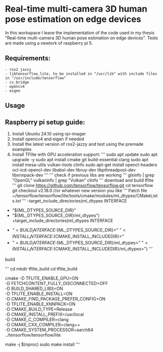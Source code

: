 # Real-time multi-camera 3D human pose estimation on edge devices

In this workspace I leave the implementation of the code used in my thesis "Real-time multi-camera 3D human pose estimation on edge devices". Tests are made using a newtork of raspberry pi 5.

## Requirements:

    - ros2 jazzy
    - libtensorflow_lite, to be installed in "/usr/lib" with include files in "/usr/include/tensorflow"
    - cv_bridge
    - opencv4
    - eigen

## Usage


## Raspberry pi setup guide:

1. Install Ubuntu 24.10 using rpi-imager
2. Install opencv4 and eigen if needed
3. Install the latest version of ros2-jazzy and test using the premade examples
4. Install TFlite with GPU acceleration support:
'''
sudo apt update
sudo apt upgrade -y
sudo apt install cmake git build-essential clang
sudo apt install mesa-utils vulkan-tools clinfo
sudo apt-get install opencl-headers ocl-icd-opencl-dev libabsl-dev libruy-dev libpthreadpool-dev libxnnpack-dev
'''
'''
check if previous libs are working
'''
glxinfo | grep "OpenGL"
vulkaninfo | grep "Vulkan"
clinfo
'''
download and build tflite
'''
git clone https://github.com/tensorflow/tensorflow.git
cd tensorflow
git checkout v2.18.0 //or whatever new version you like
'''
Patch file ~/tensorflow/tensorflow/lite/tools/cmake/modules/ml_dtypes/CMakeLists.txt
'''
-target_include_directories(ml_dtypes INTERFACE
- "${ML_DTYPES_SOURCE_DIR}"
- "${ML_DTYPES_SOURCE_DIR}/ml_dtypes")
+target_include_directories(ml_dtypes INTERFACE
+  "$<BUILD_INTERFACE:${ML_DTYPES_SOURCE_DIR}>" "$<INSTALL_INTERFACE:${CMAKE_INSTALL_INCLUDEDIR}>"
+  "$<BUILD_INTERFACE:${ML_DTYPES_SOURCE_DIR}/ml_dtypes>" "$<INSTALL_INTERFACE:${CMAKE_INSTALL_INCLUDEDIR}/ml_dtypes>")
'''

build

'''
cd
mkdir tflite_build
cd tflite_build

cmake -D TFLITE_ENABLE_GPU=ON \
  -D FETCHCONTENT_FULLY_DISCONNECTED=OFF \
  -D BUILD_SHARED_LIBS=ON \
  -D TFLITE_ENABLE_INSTALL=ON \
  -D CMAKE_FIND_PACKAGE_PREFER_CONFIG=ON \
  -D TFLITE_ENABLE_XNNPACK=ON \
  -D CMAKE_BUILD_TYPE=Release \
  -D CMAKE_INSTALL_PREFIX=/usr/local \
  -D CMAKE_C_COMPILER=clang \
  -D CMAKE_CXX_COMPILER=clang++ \
  -D CMAKE_SYSTEM_PROCESSOR=aarch64 \
  ../tensorflow/tensorflow/lite

make -j $(nproc)
sudo make install
'''
